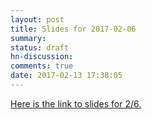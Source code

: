 ```yaml
---
layout: post
title: Slides for 2017-02-06
summary:
status: draft
hn-discussion:
comments: true
date: 2017-02-13 17:38:05
---
```


[Here is the link to slides for 2/6.](https://drive.google.com/a/usfca.edu/file/d/0B-5GjaosMAovY3Uyb3JQTWRrNDA/view?usp=drivesdk)
